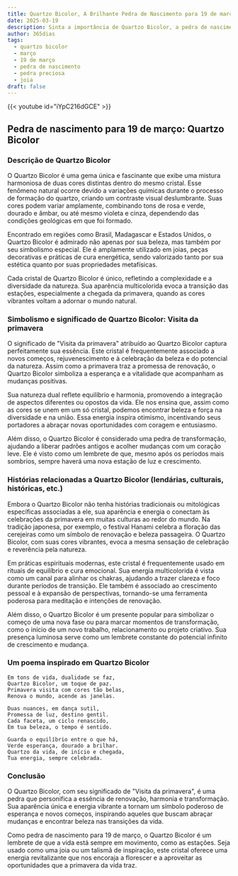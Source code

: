 ```yaml
---
title: Quartzo Bicolor, A Brilhante Pedra de Nascimento para 19 de março
date: 2025-03-19
description: Sinta a importância de Quartzo Bicolor, a pedra de nascimento de 19 de março que simboliza Visita da primavera. Deixe que sua beleza e significado iluminem seu dia.
author: 365dias
tags:
  - quartzo bicolor
  - março
  - 19 de março
  - pedra de nascimento
  - pedra preciosa
  - joia
draft: false
---
```


{{< youtube id="iYpC216dGCE" >}}

## Pedra de nascimento para 19 de março: Quartzo Bicolor

### Descrição de Quartzo Bicolor

O Quartzo Bicolor é uma gema única e fascinante que exibe uma mistura harmoniosa de duas cores distintas dentro do mesmo cristal. Esse fenômeno natural ocorre devido a variações químicas durante o processo de formação do quartzo, criando um contraste visual deslumbrante. Suas cores podem variar amplamente, combinando tons de rosa e verde, dourado e âmbar, ou até mesmo violeta e cinza, dependendo das condições geológicas em que foi formado.

Encontrado em regiões como Brasil, Madagascar e Estados Unidos, o Quartzo Bicolor é admirado não apenas por sua beleza, mas também por seu simbolismo especial. Ele é amplamente utilizado em joias, peças decorativas e práticas de cura energética, sendo valorizado tanto por sua estética quanto por suas propriedades metafísicas.

Cada cristal de Quartzo Bicolor é único, refletindo a complexidade e a diversidade da natureza. Sua aparência multicolorida evoca a transição das estações, especialmente a chegada da primavera, quando as cores vibrantes voltam a adornar o mundo natural.

### Simbolismo e significado de Quartzo Bicolor: Visita da primavera

O significado de "Visita da primavera" atribuído ao Quartzo Bicolor captura perfeitamente sua essência. Este cristal é frequentemente associado a novos começos, rejuvenescimento e à celebração da beleza e do potencial da natureza. Assim como a primavera traz a promessa de renovação, o Quartzo Bicolor simboliza a esperança e a vitalidade que acompanham as mudanças positivas.

Sua natureza dual reflete equilíbrio e harmonia, promovendo a integração de aspectos diferentes ou opostos da vida. Ele nos ensina que, assim como as cores se unem em um só cristal, podemos encontrar beleza e força na diversidade e na união. Essa energia inspira otimismo, incentivando seus portadores a abraçar novas oportunidades com coragem e entusiasmo.

Além disso, o Quartzo Bicolor é considerado uma pedra de transformação, ajudando a liberar padrões antigos e acolher mudanças com um coração leve. Ele é visto como um lembrete de que, mesmo após os períodos mais sombrios, sempre haverá uma nova estação de luz e crescimento.

### Histórias relacionadas a Quartzo Bicolor (lendárias, culturais, históricas, etc.)

Embora o Quartzo Bicolor não tenha histórias tradicionais ou mitológicas específicas associadas a ele, sua aparência e energia o conectam às celebrações da primavera em muitas culturas ao redor do mundo. Na tradição japonesa, por exemplo, o festival Hanami celebra a floração das cerejeiras como um símbolo de renovação e beleza passageira. O Quartzo Bicolor, com suas cores vibrantes, evoca a mesma sensação de celebração e reverência pela natureza.

Em práticas espirituais modernas, este cristal é frequentemente usado em rituais de equilíbrio e cura emocional. Sua energia multicolorida é vista como um canal para alinhar os chakras, ajudando a trazer clareza e foco durante períodos de transição. Ele também é associado ao crescimento pessoal e à expansão de perspectivas, tornando-se uma ferramenta poderosa para meditação e intenções de renovação.

Além disso, o Quartzo Bicolor é um presente popular para simbolizar o começo de uma nova fase ou para marcar momentos de transformação, como o início de um novo trabalho, relacionamento ou projeto criativo. Sua presença luminosa serve como um lembrete constante do potencial infinito de crescimento e mudança.

### Um poema inspirado em Quartzo Bicolor

```
Em tons de vida, dualidade se faz,  
Quartzo Bicolor, um toque de paz.  
Primavera visita com cores tão belas,  
Renova o mundo, acende as janelas.  

Duas nuances, em dança sutil,  
Promessa de luz, destino gentil.  
Cada faceta, um ciclo renascido,  
Em tua beleza, o tempo é sentido.  

Guarda o equilíbrio entre o que há,  
Verde esperança, dourado a brilhar.  
Quartzo da vida, de início e chegada,  
Tua energia, sempre celebrada.  
```

### Conclusão

O Quartzo Bicolor, com seu significado de "Visita da primavera", é uma pedra que personifica a essência de renovação, harmonia e transformação. Sua aparência única e energia vibrante a tornam um símbolo poderoso de esperança e novos começos, inspirando aqueles que buscam abraçar mudanças e encontrar beleza nas transições da vida.

Como pedra de nascimento para 19 de março, o Quartzo Bicolor é um lembrete de que a vida está sempre em movimento, como as estações. Seja usado como uma joia ou um talismã de inspiração, este cristal oferece uma energia revitalizante que nos encoraja a florescer e a aproveitar as oportunidades que a primavera da vida traz.